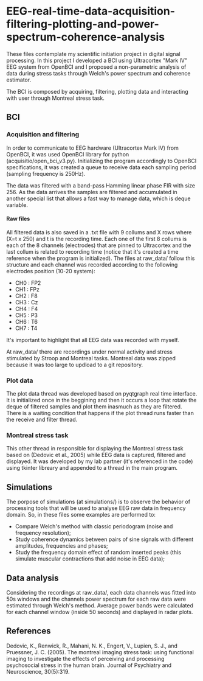 # EEG-real-time-data-acquisition-filtering-plotting-and-power-spectrum-coherence-analysis
These files contemplate my scientific initiation project in digital signal processing. In this project I developed a BCI using Ultracortex "Mark IV" EEG system from OpenBCI and I proposed a non-parametric analysis of data during stress tasks through Welch's power spectrum and coherence estimator.

The BCI is composed by acquiring, filtering, plotting data and interacting with user through Montreal stress task.

## BCI
### Acquisition and filtering 
In order to communicate to EEG hardware (Ultracortex Mark IV) from OpenBCI, it was used OpenBCI library for python (acquisitio/open_bci_v3.py). Initializing the program accordingly to OpenBCI specifications, it was created a queue to receive data each sampling period (sampling frequency is 250Hz).  

The data was filtered with a band-pass Hamming linear phase FIR with size 256. As the data arrives the samples are filtered and accumulated in another special list that allows a fast way to manage data, which is deque variable. 

#### Raw files
All filtered data is also saved in a .txt file with 9 collums and X rows where (X=t x 250) and t is the recording time. Each one of the first 8 collums is each of the 8 channels (electrodes) that are pinned to Ultracortex and the last collum is related to recording time (notice that it's created a time reference when the program is initialized). The files at raw_data/ follow this structure and each channel was recorded according to the following electrodes position (10-20 system):

- CH0 : FP2
- CH1 : FPz
- CH2 : F8
- CH3 : Cz
- CH4 : F4
- CH5 : P3
- CH6 : T6
- CH7 : T4

It's important to highlight that all EEG data was recorded with myself.

At raw_data/ there are recordings under normal activity and stress stimulated by Stroop and Montreal tasks. Montreal data was zipped because it was too large to updload to a git repository.

### Plot data
The plot data thread was developed based on pyqtgraph real time interface. It is initialized once in the beggining and then it occurs a loop that rotate the deque of filtered samples and plot them inasmuch as they are filtered. There is a waiting condition that happens if the plot thread runs faster than the receive and filter thread.

### Montreal stress task
This other thread in responsible for displaying the Montreal stress task based on (Dedovic et al., 2005) while EEG data is captured, filtered and displayed. It was developed by my lab partner (it's referenced in the code) using tkinter libreary and appended to a thread in the main program. 

## Simulations
The porpose of simulations (at simulations/) is to observe the behavior of processing tools that will be used to analyse EEG raw data in frequency domain. So, in these files some examples are performed to:

- Compare Welch's method with classic periodogram (noise and frequency resolution);
- Study coherence dynamics between pairs of sine signals with different amplitudes, frequencies and phases;
- Study the frequency domain effect of random inserted peaks (this simulate muscular contractions that add noise in EEG data);

## Data analysis
Considering the recordings at raw_data/, each data channels was fitted into 50s windows and the channels power spectrum for each raw data were estimated through Welch's method. Average power bands were calculated for each channel window (inside 50 seconds) and displayed in radar plots. 


## References
Dedovic, K., Renwick, R., Mahani, N. K., Engert, V., Lupien, S. J., and Pruessner, J. C.
(2005). The montreal imaging stress task: using functional imaging to investigate the
effects of perceiving and processing psychosocial stress in the human brain. Journal of
Psychiatry and Neuroscience, 30(5):319.
